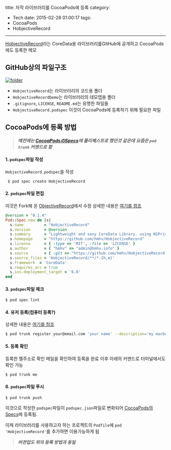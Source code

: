 title: 자작 라이브러리를 CocoaPods에 등록
category:
  - Tech
date: 2015-02-28 01:00:17
tags:
- CocoaPods
- HobjectiveRecord
---
[HobjectiveRecord](https://github.com/hmhv/HobjectiveRecord)라는 CoreData용 라이브러리를GitHub에 공개하고
CocoaPods에도 등록한 메모

## GitHub상의 파일구조

<a href="https://qiita-image-store.s3.amazonaws.com/0/25832/47126434-e7bd-de68-7db3-16f564ae9be8.png" title="folder" class="fancybox" rel="gallery0"><img src="https://qiita-image-store.s3.amazonaws.com/0/25832/47126434-e7bd-de68-7db3-16f564ae9be8.png" style="max-width: 100%"  alt="folder"></a>

- `HobjectiveRecord`는 라이브러리의 코드용 폴더
- `HobjectiveRecordDemo`는 라이브러리의 데모앱용 폴더
- `.gitignore`, `LICENSE`, `README.md`는 유명한 파일들
- `HobjectiveRecord.podspec` 이것이 CocoaPods에 등록하기 위해 필요한 파일

## CocoaPods에 등록 방법


> **_예전에는 [CocoaPodsのSpecs](https://github.com/CocoaPods/Specs)에 풀리퀘스트로 했던것 같은데_**
> **_요즘은 `pod trunk` 커멘드로 함_**

#### 1. `podspec`파일 작성

`HobjectiveRecord.podspec`을 작성

``` bash
 $ pod spec create HobjectiveRecord
```

#### 2. `podspec`파일 편집

이것은 Fork해 온 [ObjectiveRecord](https://github.com/supermarin/ObjectiveRecord)에서 수정
상세한 내용은 [여기를 참조](http://guides.cocoapods.org/making/specs-and-specs-repo.html)

``` ruby
@version = "0.1.4"
Pod::Spec.new do |s|
  s.name         = "HobjectiveRecord"
  s.version      = @version
  s.summary      = "Lightweight and sexy CoreData Library. using NSPrivateQueueConcurrencyType MOC and [performBlock:]"
  s.homepage     = "https://github.com/hmhv/HobjectiveRecord"
  s.license      = { :type => 'MIT', :file => 'LICENSE' }
  s.author       = { "hmhv" => "admin@hmhv.info" }
  s.source       = { :git => "https://github.com/hmhv/HobjectiveRecord.git", :tag => @version }
  s.source_files = 'HobjectiveRecord/**/*.{h,m}'
  s.framework  = 'CoreData'
  s.requires_arc = true
  s.ios.deployment_target = '6.0'
end
```

#### 3. `podspec`파일 체크

``` bash
$ pod spec lint
```

#### 4. 유저 등록(컴퓨터 등록?)

상세한 내용은 [여기를 참조](http://guides.cocoapods.org/making/getting-setup-with-trunk.html)


``` bash
$ pod trunk register your@email.com 'your name' --description='my macbook'
```

#### 5. 등록 확인

등록한 멜주소로 확인 메일을 확인하여 등록을 완료
이후 아래의 커멘드로 터미널에서도 확인 가능

``` bash
$ pod trunk me
```

#### 6. `podspec`파일 푸시

``` bash
$ pod trunk push
```

이것으로 작성한 `podspec`파일이 `podspec.json`파일로 변화되어
[CocoaPods의Specs](https://github.com/CocoaPods/Specs)에 등록됨.

이제 라이브러리를 사용하고자 하는 프로젝트의 `Podfile`에 `pod 'HobjectiveRecord'`를 추가하면 이용가능하게 됨


> **_버젼업도 위의 등록 방법과 동일_**

